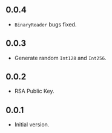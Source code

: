 ## 0.0.4

- `BinaryReader` bugs fixed.

## 0.0.3

- Generate random `Int128` and `Int256`.

## 0.0.2

- RSA Public Key.

## 0.0.1

- Initial version.

